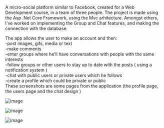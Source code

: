 A micro-social platform similar to Facebook, created for a Web Development course, in a team of three people. The project is made using the Asp .Net Core Framework, using the Mvc arhitecture.
Amongst others, I've worked on implementing the Group and Chat features, and making the connection with the database.

The app allows the user to make an account and then:  
  -post images, gifs, media or text  
  -make comments  
  -enter groups where he'll have conversations with people with the same interests  
  -follow groups or other users to stay up to date with the posts ( using a notification system )  
  -chat with public users or private users which he follows  
  -create a profile which could be private or public  
These screenshots are some pages from the application (the profile page, the users page and the chat design )

![image](https://github.com/user-attachments/assets/813aebed-bc25-4c33-94f2-7f6924f30aea)

![image](https://github.com/user-attachments/assets/d6dca732-1979-4dd4-893b-7bba03b00d78)

![image](https://github.com/user-attachments/assets/a1c520c1-67d6-404b-a116-1a3a3b1db0e6)
